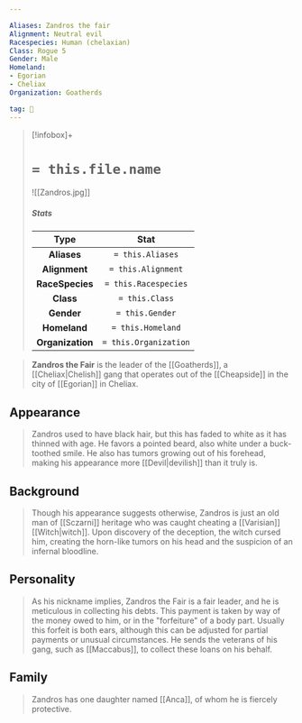 ```yaml
---

Aliases: Zandros the fair
Alignment: Neutral evil
Racespecies: Human (chelaxian)
Class: Rogue 5
Gender: Male
Homeland:
- Egorian
- Cheliax
Organization: Goatherds

tag: 👤️
---
```


> [!infobox]+
> #  `= this.file.name`
> ![[Zandros.jpg]]
> ##### Stats
> Type | Stat |
> :---: |:---:|
> **Aliases** | `= this.Aliases` |
> **Alignment** | `= this.Alignment` |
> **RaceSpecies** | `= this.Racespecies` |
> **Class** | `= this.Class` |
> **Gender** | `= this.Gender` |
> **Homeland** | `= this.Homeland` |
> **Organization** | `= this.Organization` |



> **Zandros the Fair** is the leader of the [[Goatherds]], a [[Cheliax|Chelish]] gang that operates out of the [[Cheapside]] in the city of [[Egorian]] in Cheliax.



## Appearance

> Zandros used to have black hair, but this has faded to white as it has thinned with age. He favors a pointed beard, also white under a buck-toothed smile. He also has tumors growing out of his forehead, making his appearance more [[Devil|devilish]] than it truly is.


## Background

> Though his appearance suggests otherwise, Zandros is just an old man of [[Sczarni]] heritage who was caught cheating a [[Varisian]] [[Witch|witch]]. Upon discovery of the deception, the witch cursed him, creating the horn-like tumors on his head and the suspicion of an infernal bloodline.


## Personality

> As his nickname implies, Zandros the Fair is a fair leader, and he is meticulous in collecting his debts. This payment is taken by way of the money owed to him, or in the "forfeiture" of a body part. Usually this forfeit is both ears, although this can be adjusted for partial payments or unusual circumstances. He sends the veterans of his gang, such as [[Maccabus]], to collect these loans on his behalf.


## Family

> Zandros has one daughter named [[Anca]], of whom he is fiercely protective.







